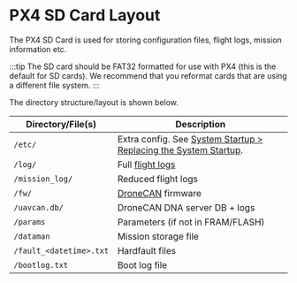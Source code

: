 # PX4 SD Card Layout

The PX4 SD Card is used for storing configuration files, flight logs, mission information etc.

:::tip
The SD card should be FAT32 formatted for use with PX4 (this is the default for SD cards).
We recommend that you reformat cards that are using a different file system.
:::

The directory structure/layout is shown below.

| Directory/File(s)             | Description                                                                              |
| ----------------------------- | ---------------------------------------------------------------------------------------- |
| `/etc/`                       | Extra config. See [System Startup > Replacing the System Startup][replace system start]. |
| `/log/`                       | Full [flight logs](../dev_log/logging.md)                                                |
| `/mission_log/`               | Reduced flight logs                                                                      |
| `/fw/`                        | [DroneCAN](../dronecan/index.md) firmware                                                |
| `/uavcan.db/`                 | DroneCAN DNA server DB + logs                                                            |
| `/params`                     | Parameters (if not in FRAM/FLASH)                                                        |
| `/dataman`                    | Mission storage file                                                                     |
| `/fault_<datetime>.txt` | Hardfault files                                                                          |
| `/bootlog.txt`                | Boot log file                                                                            |

[replace system start]: ../concept/system_startup.md#replacing-the-system-startup
